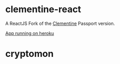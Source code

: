 # clementine-react
A ReactJS Fork of the [Clementine](http://www.clementinejs.com/) Passport version. 

[App running on heroku](https://clementine-passport-react.herokuapp.com)
# cryptomon

